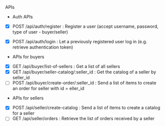 APIs

- Auth APIs

- [x] POST /api/auth/register : Register a user (accept username, password, type of user - buyer/seller)

- [x] POST /api/auth/login : Let a previously registered user log in (e.g. retrieve authentication token)

- APIs for buyers

- [x] GET /api/buyer/list-of-sellers : Get a list of all sellers
- [x] GET /api/buyer/seller-catalog/:seller_id : Get the catalog of a seller by seller_id
- [ ] POST /api/buyer/create-order/:seller_id : Send a list of items to create an order for seller with id = eller_id

- APIs for sellers

- [x] POST /api/seller/create-catalog : Send a list of items to create a catalog for a seller
- [ ] GET /api/seller/orders : Retrieve the list of orders received by a seller
